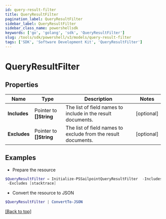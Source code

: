 ```yaml
---
id: query-result-filter
title: QueryResultFilter
pagination_label: QueryResultFilter
sidebar_label: QueryResultFilter
sidebar_class_name: powershellsdk
keywords: ['go', 'golang', 'sdk', 'QueryResultFilter'] 
slug: /tools/sdk/powershell/v3/models/query-result-filter
tags: ['SDK', 'Software Development Kit', 'QueryResultFilter']
---
```



# QueryResultFilter

## Properties

Name | Type | Description | Notes
------------ | ------------- | ------------- | -------------
**Includes** |  Pointer to **[]String** | The list of field names to include in the result documents. | [optional] 
**Excludes** |  Pointer to **[]String** | The list of field names to exclude from the result documents. | [optional] 

## Examples

- Prepare the resource
```powershell
$QueryResultFilter = Initialize-PSSailpointQueryResultFilter  -Includes [name, displayName] `
 -Excludes [stacktrace]
```

- Convert the resource to JSON
```powershell
$QueryResultFilter | ConvertTo-JSON
```


[[Back to top]](#) 

